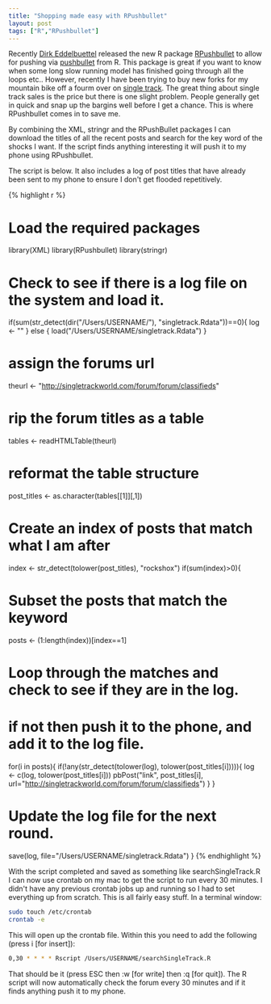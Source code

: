 ```yaml
---
title: "Shopping made easy with RPushbullet"
layout: post
tags: ["R","RPushbullet"]
---
```


Recently [Dirk Eddelbuettel](http://dirk.eddelbuettel.com/) released the new R package [RPushbullet](http://dirk.eddelbuettel.com/code/rpushbullet.html) to allow for pushing via [pushbullet](https://www.pushbullet.com/) from R. This package is great if you want to know when some long slow running model has finished going through all the loops etc.. However, recently I have been trying to buy new forks for my mountain bike off a fourm over on [single track](http://singletrackworld.com/forum/forum/classifieds). The great thing about single track sales is the price but there is one slight problem. People generally get in quick and snap up the bargins well before I get a chance. This is where RPushbullet comes in to save me.

By combining the XML, stringr and the RPushBullet packages I can download the titles of all the recent posts and search for the key word of the shocks I want. If the script finds anything interesting it will push it to my phone using RPushbullet.

The script is below. It also includes a log of post titles that have already been sent to my phone to ensure I don't get flooded repetitively.


{% highlight r %}
# Load the required packages
library(XML)
library(RPushbullet)
library(stringr)
# Check to see if there is a log file on the system and load it.
if(sum(str_detect(dir(&quot;/Users/USERNAME/&quot;), &quot;singletrack.Rdata&quot;))==0){
  log &lt;- &quot;&quot;
} else {
  load(&quot;/Users/USERNAME/singletrack.Rdata&quot;)
}
# assign the forums url
theurl &lt;- &quot;http://singletrackworld.com/forum/forum/classifieds&quot;
# rip the forum titles as a table
tables &lt;- readHTMLTable(theurl)
# reformat the table structure
post_titles &lt;- as.character(tables[[1]][,1])

# Create an index of posts that match what I am after
index &lt;- str_detect(tolower(post_titles), &quot;rockshox&quot;)
if(sum(index)&gt;0){
  # Subset the posts that match the keyword
  posts &lt;- (1:length(index))[index==1]
  # Loop through the matches and check to see if they are in the log. 
  # if not then push it to the phone, and add it to the log file.
  for(i in posts){
    if(!any(str_detect(tolower(log), tolower(post_titles[i])))){
      log &lt;- c(log, tolower(post_titles[i]))
      pbPost(&quot;link&quot;, post_titles[i], url=&quot;http://singletrackworld.com/forum/forum/classifieds&quot;)
    }
  }
 # Update the log file for the next round. 
  save(log, file=&quot;/Users/USERNAME/singletrack.Rdata&quot;)
}
{% endhighlight %}

With the script completed and saved as something like searchSingleTrack.R I can now use crontab on my mac to get the script to run every 30 minutes. I didn't have any previous crontab jobs up and running so I had to set everything up from scratch. This is all fairly easy stuff. In a terminal window:

```bash
sudo touch /etc/crontab
crontab -e
```

This will open up the crontab file. Within this you need to add the following (press i [for insert]):

```bash
0,30 * * * * Rscript /Users/USERNAME/searchSingleTrack.R
```

That should be it (press ESC then :w [for write] then :q [for quit]). The R script will now automatically check the forum every 30 minutes and if it finds anything push it to my phone.
